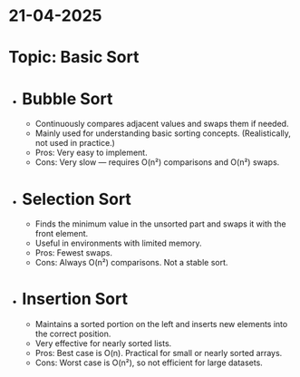 # 21-04-2025

# Topic: Basic Sort

- # Bubble Sort

  - Continuously compares adjacent values and swaps them if needed.
  - Mainly used for understanding basic sorting concepts. (Realistically, not used in practice.)
  - Pros: Very easy to implement.
  - Cons: Very slow — requires O(n²) comparisons and O(n²) swaps.

- # Selection Sort

  - Finds the minimum value in the unsorted part and swaps it with the front element.
  - Useful in environments with limited memory.
  - Pros: Fewest swaps.
  - Cons: Always O(n²) comparisons. Not a stable sort.

- # Insertion Sort
  - Maintains a sorted portion on the left and inserts new elements into the correct position.
  - Very effective for nearly sorted lists.
  - Pros: Best case is O(n). Practical for small or nearly sorted arrays.
  - Cons: Worst case is O(n²), so not efficient for large datasets.
